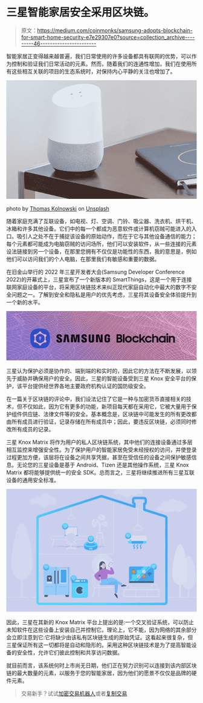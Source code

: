 # 三星智能家居安全采用区块链。

> 原文：<https://medium.com/coinmonks/samsung-adopts-blockchain-for-smart-home-security-e7e29307e0?source=collection_archive---------46----------------------->

智能家居正变得越来越普遍，我们日常使用的许多设备都具有联网的优势，可以作为控制和验证我们日常活动的元素。然而，随着我们的连通性增加，我们在使用所有这些相互关联的项目的生态系统时，对保持内心平静的关注也增加了。

![](img/52f13ec1cf65b7fa7396b474c717fe19.png)

photo by [Thomas Kolnowski](https://unsplash.com/@tkolnowski?utm_source=unsplash&utm_medium=referral&utm_content=creditCopyText) on [Unsplash](https://unsplash.com/es/s/fotos/smarthome?utm_source=unsplash&utm_medium=referral&utm_content=creditCopyText)

随着家庭充满了互联设备，如电视、灯、空调、门铃、吸尘器、洗衣机、烘干机、冰箱和许多其他设备。它们中的每一个都成为恶意软件或计算机窃贼可能进入的入口。吸引人之处不在于捕捉该设备的原始动作，而在于它与其他设备通信的能力；每个元素都可能成为电脑窃贼的访问场所，他们可以安装软件，从一些连接的元素设法链接到另一个设备，在那里您拥有不仅仅是功能性的东西，我的意思是，例如他们可以访问我们的个人电脑，在那里我们有敏感和重要的数据。

在旧金山举行的 2022 年三星开发者大会(Samsung Developer Conference 2022)的开幕式上，三星宣布了一个新版本的 SmartThings，这是一个用于连接联网家庭设备的平台，将采用区块链技术来纠正现代家庭自动化中最大的数字不安全问题之一。了解到安全和隐私是用户的优先考虑，三星将其设备安全体验提升到一个新的水平。

![](img/3c04a10f51779e23f4b116dfc2753600.png)

三星认为保护必须是协作的、端到端的和实时的，因此它的方法在不断发展，以领先于威胁并确保用户的安全。因此，三星的智能设备受到三星 Knox 安全平台的保护，该平台提供经世界各地主要政府机构认证的国防级安全。

在一篇关于区块链的评论中，我们设法记住了它是一种与加密货币直接相关的技术，但不仅如此，因为它有更多的功能，新项目每天都在采用它，它被大量用于保护组件供应链、法律文件等的安全。基本概念是，区块链中可能发生的所有更改都由所有成员进行验证，记录存储在所有成员中；因此，要违反区块链，必须同时修改所有成员的记录。

三星 Knox Matrix 将作为用户的私人区块链系统，其中他们的连接设备通过多层相互监控来增强安全性。为了保护用户的智能家居免受未经授权的访问，并使登录过程更加方便，该层将在设备之间共享凭据，甚至在受信任的设备之间保护敏感信息。无论您的三星设备是基于 Android、Tizen 还是其他操作系统，三星 Knox Matrix 都将能够提供统一的安全 SDK。总而言之，三星将继续推进所有三星互联设备的通用安全标准。

![](img/98d32a74980f60abc21759b709022b09.png)

因此，三星在其新的 Knox Matrix 平台上提出的是:一个交叉验证系统，可以防止未知软件在这些设备上安装自己并控制它。理论上，它不能，因为网络的其余部分会立即注意到它:它将缺少由该私有区块链生成的原始凭证。这看起来很复杂，但三星保证所有这一切都将是自动和隐形的。采用这种区块链技术是为了提高智能设备的安全性，允许它们彼此控制和共享访问数据。

就目前而言，该系统何时上市尚无日期，他们正在努力识别可以连接到该内部区块链的最大数量的元素，以服务于您的智能家居，因为他们的愿景不仅仅是品牌的硬件元素。

> 交易新手？试试[加密交易机器人](/coinmonks/crypto-trading-bot-c2ffce8acb2a)或者[复制交易](/coinmonks/top-10-crypto-copy-trading-platforms-for-beginners-d0c37c7d698c)